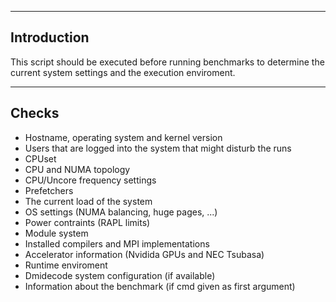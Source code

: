 --------------------------------------------------------------------------------
Introduction
--------------------------------------------------------------------------------
This script should be executed before running benchmarks to determine the
current system settings and the execution enviroment.

--------------------------------------------------------------------------------
Checks
--------------------------------------------------------------------------------
- Hostname, operating system and kernel version
- Users that are logged into the system that might disturb the runs
- CPUset
- CPU and NUMA topology
- CPU/Uncore frequency settings
- Prefetchers
- The current load of the system
- OS settings (NUMA balancing, huge pages, ...)
- Power contraints (RAPL limits)
- Module system
- Installed compilers and MPI implementations
- Accelerator information (Nvidida GPUs and NEC Tsubasa)
- Runtime enviroment
- Dmidecode system configuration (if available)
- Information about the benchmark (if cmd given as first argument)


